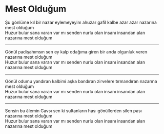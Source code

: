 # Mest Olduğum

Şu gönlüme kıl bir nazar eylemeyeyim ahuzar gafil kalbe azar azar nazarına mest olduğum  
Huzur bulur sana varan var mı senden nurlu olan insanı insandan alan nazarına mest olduğum  
****  
Gönül padişahımsın sen ey kalp odağıma giren bir anda olgunluk veren nazarına mest olduğum  
Huzur bulur sana varan var mı senden nurlu olan insanı insandan alan nazarına mest olduğum  
****  
Gönül odumu yandıran kalbimi aşka bandıran zirvelere tırmandıran nazarına mest olduğum  
Huzur bulur sana varan var mı senden nurlu olan insanı insandan alan nazarına mest olduğum  
****  
Sensin bu âlemin Gavsı sen ki sultanların hası gönüllerden silen pası nazarına mest olduğum  
Huzur bulur sana varan var mı senden nurlu olan insanı insandan alan nazarına mest olduğum  

